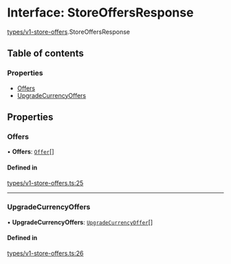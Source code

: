 # Interface: StoreOffersResponse

[types/v1-store-offers](../modules/types_v1_store_offers.md).StoreOffersResponse

## Table of contents

### Properties

- [Offers](types_v1_store_offers.StoreOffersResponse.md#offers)
- [UpgradeCurrencyOffers](types_v1_store_offers.StoreOffersResponse.md#upgradecurrencyoffers)

## Properties

### Offers

• **Offers**: [`Offer`](types_v1_store_offers.Offer.md)[]

#### Defined in

[types/v1-store-offers.ts:25](https://github.com/jameslinimk/unofficial-valorant-api/blob/2dbdb4a/package/src/types/v1-store-offers.ts#L25)

___

### UpgradeCurrencyOffers

• **UpgradeCurrencyOffers**: [`UpgradeCurrencyOffer`](types_v1_store_offers.UpgradeCurrencyOffer.md)[]

#### Defined in

[types/v1-store-offers.ts:26](https://github.com/jameslinimk/unofficial-valorant-api/blob/2dbdb4a/package/src/types/v1-store-offers.ts#L26)
